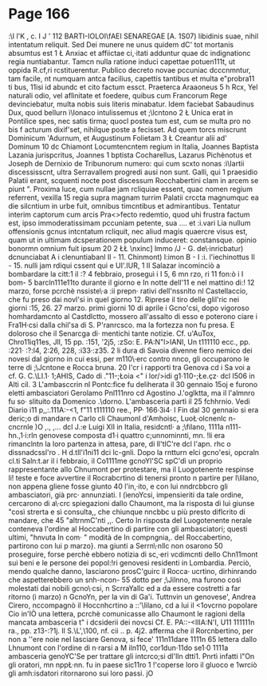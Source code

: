 # Page 166

:\I l'K , c. I J ' 112 BARTI-IOLOI\fAEI SENAREGAE [A. 1S07) libidinis suae, nihil intentatum reliquit. Sed Dei munere ne unus quidem dC' tot mortanis absumtus est 1 Ł Anxiac et affiictae ci,·itati adduntur quae dc indignationc regia nuntiabantur. Tamcn nulla ratione induci capettae potuen111t, ut oppida R.cf,ri rcstituerentur. Publico decreto novae pccuniac dcccnmntur, tam facile, nt numquam antca facilius, capettis tantibus et multa e"probra11 ti bus, 11isi id abundc et cito factum essct. Praeterca Araaoneus 5 h Rcx, Yel naturali odio, vel aflìnitate et foedere, quibus cum Francorum Rege devinciebatur, multa nobis suis literis minabatur. Idem faciebat Sabaudinus Dux, quod bellurn ì\Ionaco intulissemus et ;\lcntono 2 Ł Unica erat in Pontilìce spes, nec satis tìrma; quocl postea tum est, cum se multa pro no bis f acturum dixif'set, nihilque poste a fecisset. Ad quem torcs miscrunt Dominicum 'Adurnum, et Augustinum Folietam 3 Ł Creantur alii ad' Dominum 10 dc Chiamont Locumtencntem regium in Italia, Joannes Baptista Lazania jurispcritus, Joannes 1 bptista Cocharellus, Lazarus Pichènotus et Joseph de Dernixio de Tribunorum numero: qui cum scxto nonas :ì\Iartii discessisscnt, ultra Serravallem progredi ausi non sunt. Galli, qui 1 praesidio Palatii erant, scquenti nocte post discessum Rocchabertini clam in arcem se piunt ". Proxima luce, cum nullae jam rcliquiae essent, quac nomen regium referrent, vexilla 15 regia supra magnam turrim Palatii crccta magnumquc ea die silcntium in urbe fuit, omnibus timcntibus et admirantibus. Tentatur interim captorum cum arcis Pra<>fecto redemtio, quod uhi frustra factum est, ipso immoderatissimam pccuniam petente, sua .... et :i.vari Lia nullum offensionis gcnus intcntatum rcliquit, nec aliud magis quaercre visus est, quam ut in ultimam dcsperationem populum induceret: constansque. opinio bonormn omnium fuit ipsum 20 2 ŁŁ \nxinc] lmmo /J - G. de\·inricbatur) dcnunciabat A i clenuntiabanl Il - 11. Chinmont) I:imon B - I :i. l'iechinottus Il - 15. nulli jam rdiqui cssent qui e UI'.IUR, 1 Il Salazar incominciò a bombardare la citt:1 il :? 4 febbraio, proseguì i I 5, 6 mn rzo, ri 11 fon:ò i I bom- 5 barcln111e11to durante il giorno e In notte dell'11 e nel mattino di:! 12 marzo, forse pcrchè nssiste\·a :ii prepn· rativi dell'nssnlto nl Castellaccio, che fu preso dai novl'si in quel giorno 12. Riprese il tiro delle glil'ric nei giorni :15, 26. 27 marzo. primi giorni 10 di aprile i Gcno\'csi, dopo vigoroso homhardamcnto al Castdlctto, mossero all'assalto di esso e poterono ciare i Fra1H·csi dalla chil'sa di S. P'ranrcsco. ma la fortezza non fu presa. E doloroso che il Senarcga di· mentichi tante notizie. Cf. u'AuTox, Chro11iq11es, Jll, 15 pp. :151, '2j5, :zSo: E. PA:N"l>IANI, Un t111110 ecc., pp. :221· :?:l4, 2:26, 228, :i33·:z35. 2 li dura di Savoia divenne fiero nemico dei novesi dal giorno in cui essi, per m110\·erc contro nnco, gli occuparono le terre di ;\Jcntone e Rocca bruna. 20 l'cr i rapporti tra Genova cd i Sa voi a cf. G. C.\LI.1· 1;AHIS, Cado di .\"11-;Łoia <" i lor/>idi g1·110-;Łe.çz· dcl I506 in Alti cil. 3 L'ambasccrin nl Pontc:fìce fu deliherata il 30 gennaio 15oj e furono eletti ambasciatori Gerolamo Pnl111nro cd Agostino J.'oglktta, ma il l'almnro fu so· slituito da Domenico .\dorno. L'ambasceria partì il 25 fchhrnio. Vedi Diario i11 p,,:.111A:-<1, f"11 t111110 ree., PP· 166·3i4· I Fin dal 30 gennaio si era deric;o di mandare n Carlo cli Chaumonl d'Amhoisc, LuoŁ·olcnenlc n-cncrnle )O ,., ,... dcl J.:e Luigi XII in Italia, residcntl· a ;\filano, 1111a n111- hn.,1·i:rln genovese composta d1·i quattro c;unnominnti, mn. !li era rimanclntn la loro partenza in attesa, pare, di ll'tlC're dcl l'apn. rhc o dissnadcssl'ro . H d.tll'i1ni11 dci lc-gnli. Dopo la rntturn elci gcno\'esi, opcraln cl.ti Saln:t.ar il i febbraio, il Co1111me gcnoYl'SC spC'dì un proprio rappresentante allo Chnumont per protestare, ma il Luogotenente respinse li! teste e foce avvertire il Rocrabcrtino di tenersi pronto n partire per l\lilano, non appena gliene fosse giunto 40 l'in,·ito, e con lui nndrcbbcro gli ambasciatori, già prc· annunziati. I (ìenoYcsi, impensieriti da tale ordine, cercarono di a\·crc spiegazioni dallo Chaumont, ma la risposta di lui giunse "così strerta e sì consulta,, che chiunque nncbbc u più presto diflcrito di mandare, che 45 "altrnmC'nti ,,. Certo ln risposta del Luogotenente nerale conteneva l'ordine al Hoccabertino di partire con gli ambasciatori; questi ultimi, "hnvuta In com· " modità de In compngnia,. del Roccabertino, partirono con lui p marzo}. ma giunti a Serrn\·nllc non osarono 50 proseguire, forse perchè ebbero notizia di sc,·eri vcdimcnti dello Chn11mont sui beni e le persone dei popol:!ri genovesi residenti in Lombardia. Perciò, mendo qualche danno, lasciarono prosC'guirc il Rocca· ucrtino, dirhinrando che aspetterebbero un snh-ncon- 55 dotto per ;\Jilnno, ma furono così molestati dai nobili gcno\·csi, n ScrraYallc ed a da essere costretti a far ritorno (i marzo) n GcnoYn, per la vin di Ga\'i. Tuttnvin un genovese', Andrea Cirero, nccompagnò il Hoccnhcrtino a ::'\lilano, cd a lui il <1ovcrno popolare Cio in\'IÒ una lettera, pcrchè comunicasse allo Chaumont le ragioni della mancata ambasceria t" i dcsiderii dei novcsi Cf. E. PA::-<llIA:N'I, U11 111111n ra., pp. z13-:?1j. Il S.\L\',\100, nf. cii .. p. 4j2. afferma che il Rorcnbertino, per non a ''ere noie nel lasciare Genova, si fece' 111n11dare 1111n 65 lettera dallo Lhnumont con l'ordine di n·rarsi a M iln110, cor1dun·11do se1·0 1111a ambasceria genoYC'Se per trattare gli intcrco;si dl'lln dtti1. Pnrtì infatti l"On gli oratori, mn nppŁ·nn. fu in paese sic11ro 1 !'coperse loro il gluoco e 1wrciò gli amh:isdatori ritornarono sui loro passi. jO
